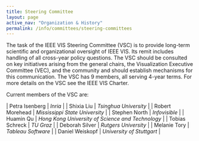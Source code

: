 ```yaml
---
title: Steering Committee
layout: page
active_nav: "Organization & History"
permalink: /info/committees/steering-committees
---
```


The task of the IEEE VIS Steering Committee (VSC) is to provide long-term scientific and organizational oversight of IEEE VIS.  Its remit includes handling of all cross-year policy questions. The VSC should be consulted on key initiatives arising from the general chairs, the Visualization Executive Committee (VEC), and the community and should establish mechanisms for this communication. The VSC has 9 members, all serving 4-year terms. For more details on the VSC see the IEEE VIS Charter.

Current members of the VSC are:

| Petra Isenberg | *Inria* |
| Shixia Liu | *Tsinghua University* |
| Robert Morehead | *Mississippi State University* |
| Stephen North | *Infovisible* |
| Huamin Qu | *Hong Kong University of Science and Technology* |
| Tobias Schreck | *TU Graz* |
| Deborah Silver | *Rutgers University* |
| Melanie Tory | *Tableau Software* |
| Daniel Weiskopf | *University of Stuttgart* |

